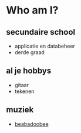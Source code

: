 # Who am I?
## secundaire school
- applicatie en databeheer
- derde graad
## al je hobbys
- gitaar
- tekenen
## muziek
- [beabadoobee](https://en.wikipedia.org/wiki/Beabadoobee) 
